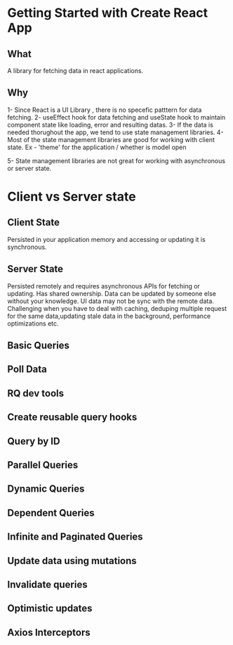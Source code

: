 # Getting Started with Create React App


## What
A library for fetching data in react applications.

## Why 

1- Since React is a UI Library , there is no specefic patttern for data fetching.
2- useEffect hook for data fetching and useState hook to maintain component state like loading, error and resulting datas.
3- If the data is needed thorughout the app, we tend to use state management libraries.
4- Most of the state management libraries are good for working with client state.
 Ex - 'theme' for the application / whether is model open 

5- State management libraries are not great for working with asynchronous or server state.

# Client vs Server state
## Client State 
Persisted in your application memory and accessing or updating it is synchronous.
 
## Server State
Persisted remotely and requires asynchronous APIs for fetching or updating.
Has shared ownership.
Data can be updated by someone else without your knowledge.
UI data may not be sync with the remote data.
Challenging when you have to deal with caching, deduping multiple request for the same data,updating stale data in the background, performance optimizations etc.



## Basic Queries 
## Poll Data
## RQ dev tools 
## Create reusable query hooks 
## Query by ID
## Parallel Queries 
## Dynamic Queries
## Dependent Queries
## Infinite and Paginated Queries
## Update data using mutations
## Invalidate queries
## Optimistic updates
## Axios Interceptors


